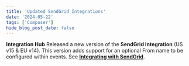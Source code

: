 ```yaml
---
title: 'Updated SendGrid Integrations'
date: '2024-05-22'
tags: ['Composer']
hide_blog_post_date: false
---
```

**Integration Hub** Released a new version of the **SendGrid Integration** (US v15 & EU v14). This version adds support for an optional From name to be configured within events. See **[Integrating with SendGrid](https://elasticpath.dev/docs/composer/integration-hub/marketing-communication/sendgrid)**.
